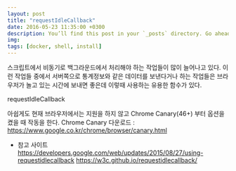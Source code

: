 ```yaml
---
layout: post
title: "requestIdleCallback"
date: 2016-05-23 11:35:00 +0300
description: You’ll find this post in your `_posts` directory. Go ahead and edit it and re-build the site to see your changes. # Add post description (optional)
img:  
tags: [docker, shell, install]
---
```


스크립트에서 비동기로 백그라운드에서 처리해야 하는 작업들이 많이 늘어나고 있다.
이런 작업들 중에서 서버쪽으로 통계정보와 같은 데이터를 보낸다거나 하는 작업들은
브라우저가 놀고 있는 시간에 보내면 좋은데 이렇때 사용하는 유용한 함수가 있다.

requestIdleCallback 

아쉽게도 현재 브라우저에서는 지원을 하지 않고 Chrome Canary(46+) 부터 옵션을 켰을 때 작동을 한다.
Chrome Canary 다운로드 : https://www.google.co.kr/chrome/browser/canary.html

- 참고 사이트
https://developers.google.com/web/updates/2015/08/27/using-requestidlecallback
https://w3c.github.io/requestidlecallback/
